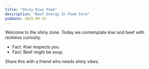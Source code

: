 ```yaml
---
title: "Shiny Kiwi Poem"
description: "Beef Energy In Poem Form"
pubDate: 2025-09-15
---
```

Welcome to the shiny zone. Today we contemplate kiwi and beef with reckless curiosity.

- Fact: Kiwi respects you.
- Fact: Beef might be soup.

Share this with a friend who needs shiny vibes.
